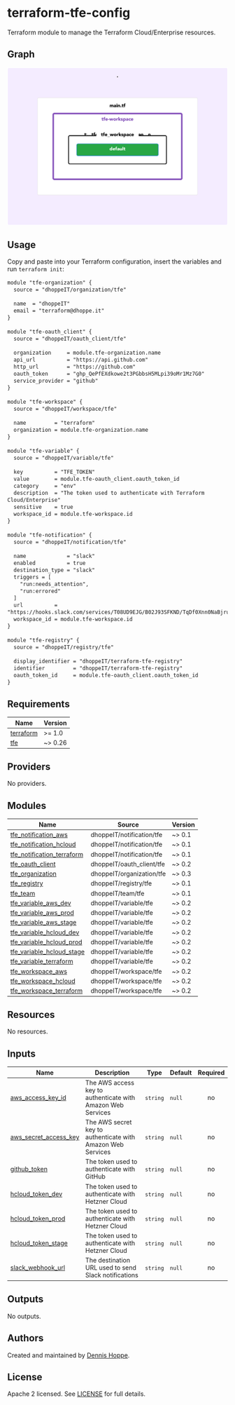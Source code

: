 # terraform-tfe-config

Terraform module to manage the Terraform Cloud/Enterprise resources.

## Graph

![Graph](https://github.com/dhoppeIT/terraform-tfe-config/blob/main/rover.png)

## Usage

Copy and paste into your Terraform configuration, insert the variables and run ```terraform init```:

```hcl
module "tfe-organization" {
  source = "dhoppeIT/organization/tfe"

  name  = "dhoppeIT"
  email = "terraform@dhoppe.it"
}

module "tfe-oauth_client" {
  source = "dhoppeIT/oauth_client/tfe"

  organization     = module.tfe-organization.name
  api_url          = "https://api.github.com"
  http_url         = "https://github.com"
  oauth_token      = "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"
  service_provider = "github"
}

module "tfe-workspace" {
  source = "dhoppeIT/workspace/tfe"

  name         = "terraform"
  organization = module.tfe-organization.name
}

module "tfe-variable" {
  source = "dhoppeIT/variable/tfe"

  key          = "TFE_TOKEN"
  value        = module.tfe-oauth_client.oauth_token_id
  category     = "env"
  description  = "The token used to authenticate with Terraform Cloud/Enterprise"
  sensitive    = true
  workspace_id = module.tfe-workspace.id
}

module "tfe-notification" {
  source = "dhoppeIT/notification/tfe"

  name             = "slack"
  enabled          = true
  destination_type = "slack"
  triggers = [
    "run:needs_attention",
    "run:errored"
  ]
  url          = "https://hooks.slack.com/services/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"
  workspace_id = module.tfe-workspace.id
}

module "tfe-registry" {
  source = "dhoppeIT/registry/tfe"

  display_identifier = "dhoppeIT/terraform-tfe-registry"
  identifier         = "dhoppeIT/terraform-tfe-registry"
  oauth_token_id     = module.tfe-oauth_client.oauth_token_id
}
```

<!--- BEGIN_TF_DOCS --->
## Requirements

| Name | Version |
|------|---------|
| <a name="requirement_terraform"></a> [terraform](#requirement\_terraform) | >= 1.0 |
| <a name="requirement_tfe"></a> [tfe](#requirement\_tfe) | ~> 0.26 |

## Providers

No providers.

## Modules

| Name | Source | Version |
|------|--------|---------|
| <a name="module_tfe_notification_aws"></a> [tfe\_notification\_aws](#module\_tfe\_notification\_aws) | dhoppeIT/notification/tfe | ~> 0.1 |
| <a name="module_tfe_notification_hcloud"></a> [tfe\_notification\_hcloud](#module\_tfe\_notification\_hcloud) | dhoppeIT/notification/tfe | ~> 0.1 |
| <a name="module_tfe_notification_terraform"></a> [tfe\_notification\_terraform](#module\_tfe\_notification\_terraform) | dhoppeIT/notification/tfe | ~> 0.1 |
| <a name="module_tfe_oauth_client"></a> [tfe\_oauth\_client](#module\_tfe\_oauth\_client) | dhoppeIT/oauth_client/tfe | ~> 0.2 |
| <a name="module_tfe_organization"></a> [tfe\_organization](#module\_tfe\_organization) | dhoppeIT/organization/tfe | ~> 0.3 |
| <a name="module_tfe_registry"></a> [tfe\_registry](#module\_tfe\_registry) | dhoppeIT/registry/tfe | ~> 0.1 |
| <a name="module_tfe_team"></a> [tfe\_team](#module\_tfe\_team) | dhoppeIT/team/tfe | ~> 0.1 |
| <a name="module_tfe_variable_aws_dev"></a> [tfe\_variable\_aws\_dev](#module\_tfe\_variable\_aws\_dev) | dhoppeIT/variable/tfe | ~> 0.2 |
| <a name="module_tfe_variable_aws_prod"></a> [tfe\_variable\_aws\_prod](#module\_tfe\_variable\_aws\_prod) | dhoppeIT/variable/tfe | ~> 0.2 |
| <a name="module_tfe_variable_aws_stage"></a> [tfe\_variable\_aws\_stage](#module\_tfe\_variable\_aws\_stage) | dhoppeIT/variable/tfe | ~> 0.2 |
| <a name="module_tfe_variable_hcloud_dev"></a> [tfe\_variable\_hcloud\_dev](#module\_tfe\_variable\_hcloud\_dev) | dhoppeIT/variable/tfe | ~> 0.2 |
| <a name="module_tfe_variable_hcloud_prod"></a> [tfe\_variable\_hcloud\_prod](#module\_tfe\_variable\_hcloud\_prod) | dhoppeIT/variable/tfe | ~> 0.2 |
| <a name="module_tfe_variable_hcloud_stage"></a> [tfe\_variable\_hcloud\_stage](#module\_tfe\_variable\_hcloud\_stage) | dhoppeIT/variable/tfe | ~> 0.2 |
| <a name="module_tfe_variable_terraform"></a> [tfe\_variable\_terraform](#module\_tfe\_variable\_terraform) | dhoppeIT/variable/tfe | ~> 0.2 |
| <a name="module_tfe_workspace_aws"></a> [tfe\_workspace\_aws](#module\_tfe\_workspace\_aws) | dhoppeIT/workspace/tfe | ~> 0.2 |
| <a name="module_tfe_workspace_hcloud"></a> [tfe\_workspace\_hcloud](#module\_tfe\_workspace\_hcloud) | dhoppeIT/workspace/tfe | ~> 0.2 |
| <a name="module_tfe_workspace_terraform"></a> [tfe\_workspace\_terraform](#module\_tfe\_workspace\_terraform) | dhoppeIT/workspace/tfe | ~> 0.2 |

## Resources

No resources.

## Inputs

| Name | Description | Type | Default | Required |
|------|-------------|------|---------|:--------:|
| <a name="input_aws_access_key_id"></a> [aws\_access\_key\_id](#input\_aws\_access\_key\_id) | The AWS access key to authenticate with Amazon Web Services | `string` | `null` | no |
| <a name="input_aws_secret_access_key"></a> [aws\_secret\_access\_key](#input\_aws\_secret\_access\_key) | The AWS secret key to authenticate with Amazon Web Services | `string` | `null` | no |
| <a name="input_github_token"></a> [github\_token](#input\_github\_token) | The token used to authenticate with GitHub | `string` | `null` | no |
| <a name="input_hcloud_token_dev"></a> [hcloud\_token\_dev](#input\_hcloud\_token\_dev) | The token used to authenticate with Hetzner Cloud | `string` | `null` | no |
| <a name="input_hcloud_token_prod"></a> [hcloud\_token\_prod](#input\_hcloud\_token\_prod) | The token used to authenticate with Hetzner Cloud | `string` | `null` | no |
| <a name="input_hcloud_token_stage"></a> [hcloud\_token\_stage](#input\_hcloud\_token\_stage) | The token used to authenticate with Hetzner Cloud | `string` | `null` | no |
| <a name="input_slack_webhook_url"></a> [slack\_webhook\_url](#input\_slack\_webhook\_url) | The destination URL used to send Slack notifications | `string` | `null` | no |

## Outputs

No outputs.

<!--- END_TF_DOCS --->

## Authors

Created and maintained by [Dennis Hoppe](https://github.com/dhoppeIT/).

## License

Apache 2 licensed. See [LICENSE](https://github.com/dhoppeIT/terraform-tfe-config/blob/main/LICENSE) for full details.
